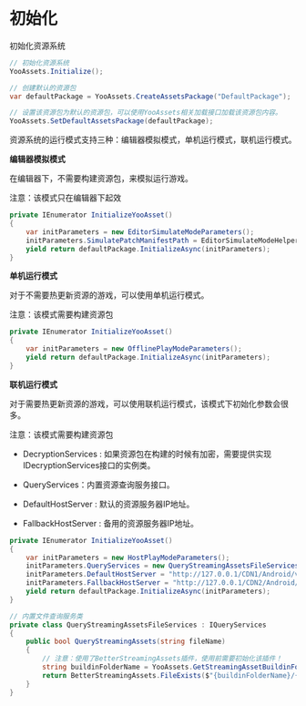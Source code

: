 # 初始化

初始化资源系统

```c#
// 初始化资源系统
YooAssets.Initialize();

// 创建默认的资源包
var defaultPackage = YooAssets.CreateAssetsPackage("DefaultPackage");

// 设置该资源包为默认的资源包，可以使用YooAssets相关加载接口加载该资源包内容。
YooAssets.SetDefaultAssetsPackage(defaultPackage);
```

资源系统的运行模式支持三种：编辑器模拟模式，单机运行模式，联机运行模式。

**编辑器模拟模式**

在编辑器下，不需要构建资源包，来模拟运行游戏。

注意：该模式只在编辑器下起效

````c#
private IEnumerator InitializeYooAsset()
{
    var initParameters = new EditorSimulateModeParameters();
    initParameters.SimulatePatchManifestPath = EditorSimulateModeHelper.SimulateBuild("DefaultPackage");
    yield return defaultPackage.InitializeAsync(initParameters);
}
````

**单机运行模式**

对于不需要热更新资源的游戏，可以使用单机运行模式。

注意：该模式需要构建资源包

````c#
private IEnumerator InitializeYooAsset()
{
    var initParameters = new OfflinePlayModeParameters();
    yield return defaultPackage.InitializeAsync(initParameters);
}
````

**联机运行模式**

对于需要热更新资源的游戏，可以使用联机运行模式，该模式下初始化参数会很多。

注意：该模式需要构建资源包

- DecryptionServices : 如果资源包在构建的时候有加密，需要提供实现IDecryptionServices接口的实例类。

- QueryServices：内置资源查询服务接口。

- DefaultHostServer : 默认的资源服务器IP地址。

- FallbackHostServer : 备用的资源服务器IP地址。

````c#
private IEnumerator InitializeYooAsset()
{
    var initParameters = new HostPlayModeParameters();
    initParameters.QueryServices = new QueryStreamingAssetsFileServices();
    initParameters.DefaultHostServer = "http://127.0.0.1/CDN1/Android/v1.0";
    initParameters.FallbackHostServer = "http://127.0.0.1/CDN2/Android/v1.0";
    yield return defaultPackage.InitializeAsync(initParameters);
}

// 内置文件查询服务类
private class QueryStreamingAssetsFileServices : IQueryServices
{
    public bool QueryStreamingAssets(string fileName)
    {
        // 注意：使用了BetterStreamingAssets插件，使用前需要初始化该插件！
        string buildinFolderName = YooAssets.GetStreamingAssetBuildinFolderName();
        return BetterStreamingAssets.FileExists($"{buildinFolderName}/{fileName}");
    }
}
````

